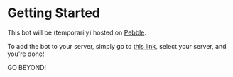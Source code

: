 # Getting Started

This bot will be (temporarily) hosted on [Pebble](https://pebblehost.com/).

To add the bot to your server, simply go to [this link](https://discordapp.com/oauth2/authorize?&client_id=852920228190879816&scope=bot&permissions=2164800), select your server, and you're done!

GO BEYOND!
